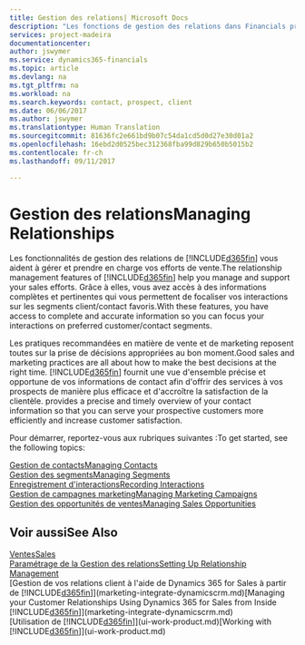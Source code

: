 ```yaml
---
title: Gestion des relations| Microsoft Docs
description: "Les fonctions de gestion des relations dans Financials prennent en charge vos efforts en matière de vente et vous permettent d'accéder à des informations sur les contacts et les prospects afin de pouvoir servir vos clients efficacement."
services: project-madeira
documentationcenter: 
author: jswymer
ms.service: dynamics365-financials
ms.topic: article
ms.devlang: na
ms.tgt_pltfrm: na
ms.workload: na
ms.search.keywords: contact, prospect, client
ms.date: 06/06/2017
ms.author: jswymer
ms.translationtype: Human Translation
ms.sourcegitcommit: 81636fc2e661bd9b07c54da1cd5d0d27e30d01a2
ms.openlocfilehash: 16ebd2d0525bec312368fba99d829b650b5015b2
ms.contentlocale: fr-ch
ms.lasthandoff: 09/11/2017

---
```

# <a name="managing-relationships"></a><span data-ttu-id="8cf6f-103">Gestion des relations</span><span class="sxs-lookup"><span data-stu-id="8cf6f-103">Managing Relationships</span></span>
<span data-ttu-id="8cf6f-104">Les fonctionnalités de gestion des relations de [!INCLUDE[d365fin](includes/d365fin_md.md)] vous aident à gérer et prendre en charge vos efforts de vente.</span><span class="sxs-lookup"><span data-stu-id="8cf6f-104">The relationship management features of [!INCLUDE[d365fin](includes/d365fin_md.md)] help you manage and support your sales efforts.</span></span> <span data-ttu-id="8cf6f-105">Grâce à elles, vous avez accès à des informations complètes et pertinentes qui vous permettent de focaliser vos interactions sur les segments client/contact favoris.</span><span class="sxs-lookup"><span data-stu-id="8cf6f-105">With these features, you have access to complete and accurate information so you can focus your interactions on preferred customer/contact segments.</span></span>

<span data-ttu-id="8cf6f-106">Les pratiques recommandées en matière de vente et de marketing reposent toutes sur la prise de décisions appropriées au bon moment.</span><span class="sxs-lookup"><span data-stu-id="8cf6f-106">Good sales and marketing practices are all about how to make the best decisions at the right time.</span></span> [!INCLUDE[d365fin](includes/d365fin_md.md)]<span data-ttu-id="8cf6f-107"> fournit une vue d'ensemble précise et opportune de vos informations de contact afin d'offrir des services à vos prospects de manière plus efficace et d'accroître la satisfaction de la clientèle.</span><span class="sxs-lookup"><span data-stu-id="8cf6f-107"> provides a precise and timely overview of your contact information so that you can serve your prospective customers more efficiently and increase customer satisfaction.</span></span>

<span data-ttu-id="8cf6f-108">Pour démarrer, reportez-vous aux rubriques suivantes :</span><span class="sxs-lookup"><span data-stu-id="8cf6f-108">To get started, see the following topics:</span></span>

[<span data-ttu-id="8cf6f-109">Gestion de contacts</span><span class="sxs-lookup"><span data-stu-id="8cf6f-109">Managing Contacts</span></span>](marketing-contacts.md)  
[<span data-ttu-id="8cf6f-110">Gestion des segments</span><span class="sxs-lookup"><span data-stu-id="8cf6f-110">Managing Segments</span></span>](marketing-segments.md)  
[<span data-ttu-id="8cf6f-111">Enregistrement d'interactions</span><span class="sxs-lookup"><span data-stu-id="8cf6f-111">Recording Interactions</span></span>](marketing-interactions.md)  
[<span data-ttu-id="8cf6f-112">Gestion de campagnes marketing</span><span class="sxs-lookup"><span data-stu-id="8cf6f-112">Managing Marketing Campaigns</span></span>](marketing-campaigns.md)  
[<span data-ttu-id="8cf6f-113">Gestion des opportunités de ventes</span><span class="sxs-lookup"><span data-stu-id="8cf6f-113">Managing Sales Opportunities</span></span>](marketing-manage-sales-opportunities.md)

## <a name="see-also"></a><span data-ttu-id="8cf6f-114">Voir aussi</span><span class="sxs-lookup"><span data-stu-id="8cf6f-114">See Also</span></span>
[<span data-ttu-id="8cf6f-115">Ventes</span><span class="sxs-lookup"><span data-stu-id="8cf6f-115">Sales</span></span>](sales-manage-sales.md)  
[<span data-ttu-id="8cf6f-116">Paramétrage de la Gestion des relations</span><span class="sxs-lookup"><span data-stu-id="8cf6f-116">Setting Up Relationship Management</span></span>](marketing-setup-marketing.md)  
<span data-ttu-id="8cf6f-117">[Gestion de vos relations client à l'aide de Dynamics 365 for Sales à partir de [!INCLUDE[d365fin](includes/d365fin_md.md)]](marketing-integrate-dynamicscrm.md)</span><span class="sxs-lookup"><span data-stu-id="8cf6f-117">[Managing your Customer Relationships Using Dynamics 365 for Sales from Inside [!INCLUDE[d365fin](includes/d365fin_md.md)]](marketing-integrate-dynamicscrm.md)</span></span>  
<span data-ttu-id="8cf6f-118">[Utilisation de [!INCLUDE[d365fin](includes/d365fin_md.md)]](ui-work-product.md)</span><span class="sxs-lookup"><span data-stu-id="8cf6f-118">[Working with [!INCLUDE[d365fin](includes/d365fin_md.md)]](ui-work-product.md)</span></span>  


